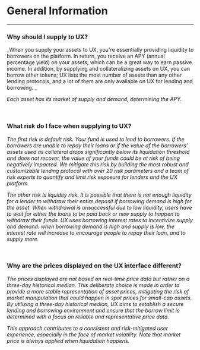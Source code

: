 # General Information

---

### Why should I supply to UX?

_When you supply your assets to UX, you're essentially providing liquidity to borrowers on the platform. In return, you receive an APY (annual percentage yield) on your assets, which can be a great way to earn passive income. In addition, by supplying and collateralizing assets on UX, you can borrow other tokens; UX lists the most number of assets than any other lending protocols, and a lot of them are only available on UX for lending and borrowing. _

_Each asset has its market of supply and demand, determining the APY._

<br>

### What risk do I face when supplying to UX?

_The first risk is default risk. Your fund is used to lend to borrowers. If the borrowers are unable to repay their loans or if the value of the borrowers’ assets used as collateral drops significantly below its liquidation threshold and does not recover, the value of your funds could be at risk of being negatively impacted. We mitigate this risk by building the most robust and customizable lending protocol with over 20 risk parameters and a team of risk experts to quantify and limit risk exposure for lenders and the UX platform._

_The other risk is liquidity risk. It is possible that there is not enough liquidity for a lender to withdraw their entire deposit if borrowing demand is high for the asset. When withdrawal is unsuccessful due to low liquidity, users have to wait for either the loans to be paid back or new supply to happen to withdraw their funds. UX uses borrowing interest rates to incentivize supply and demand: when borrowing demand is high and supply is low, the interest rate will increase to encourage people to repay their loan, and to supply more._

<br>

### Why are the prices displayed on the UX interface different?

_The prices displayed are not based on real-time price data but rather on a three-day historical median. This deliberate choice is made in order to provide a more stable representation of asset prices, mitigating the risk of market manipulation that could happen in spot prices for small-cap assets. By utilizing a three-day historical median, UX aims to establish a secure lending and borrowing environment and ensure that the borrow limit is determined with a focus on reliable and representative price data._

_This approach contributes to a consistent and risk-mitigated user experience, especially in the face of market volatility. Note that market price is always applied when liquidation happens._
